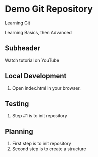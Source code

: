 # Demo Git Repository

Learning Git

Learning Basics, then Advanced

## Subheader

Watch tutorial on YouTube

## Local Development

1. Open index.html in your browser.

## Testing

1) Step #1 is to init repository
## Planning

1) First step is to init repository
2) Second step is to create a structure
